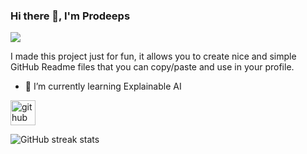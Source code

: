 ### Hi there 👋, I'm Prodeeps
![](https://arturssmirnovs.github.io/github-profile-readme-generator/images/banner.png)

I made this project just for fun, it allows you to create nice and simple GitHub Readme files that you can copy/paste and use in your profile.

- 🌱 I’m currently learning Explainable AI 


[<img src='https://cdn.jsdelivr.net/npm/simple-icons@3.0.1/icons/github.svg' alt='github' height='40'>](https://github.com/misbahs100)  

![GitHub streak stats](https://streak-stats.demolab.com/?user=misbahs100)  

